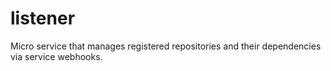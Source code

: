 # listener
Micro service that manages registered repositories and their dependencies via service webhooks.
